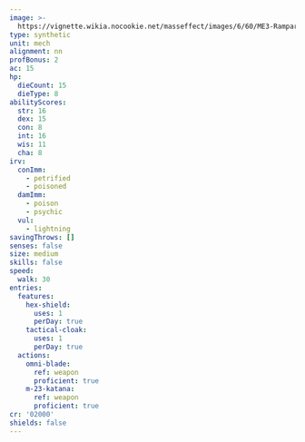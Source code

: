 ```yaml
---
image: >-
  https://vignette.wikia.nocookie.net/masseffect/images/6/60/ME3-Rampart-Mech.png/revision/latest/scale-to-width-down/287?cb=20121128090615
type: synthetic
unit: mech
alignment: nn
profBonus: 2
ac: 15
hp:
  dieCount: 15
  dieType: 8
abilityScores:
  str: 16
  dex: 15
  con: 8
  int: 16
  wis: 11
  cha: 8
irv:
  conImm:
    - petrified
    - poisoned
  damImm:
    - poison
    - psychic
  vul:
    - lightning
savingThrows: []
senses: false
size: medium
skills: false
speed:
  walk: 30
entries:
  features:
    hex-shield:
      uses: 1
      perDay: true
    tactical-cloak:
      uses: 1
      perDay: true
  actions:
    omni-blade:
      ref: weapon
      proficient: true
    m-23-katana:
      ref: weapon
      proficient: true
cr: '02000'
shields: false
---
```

